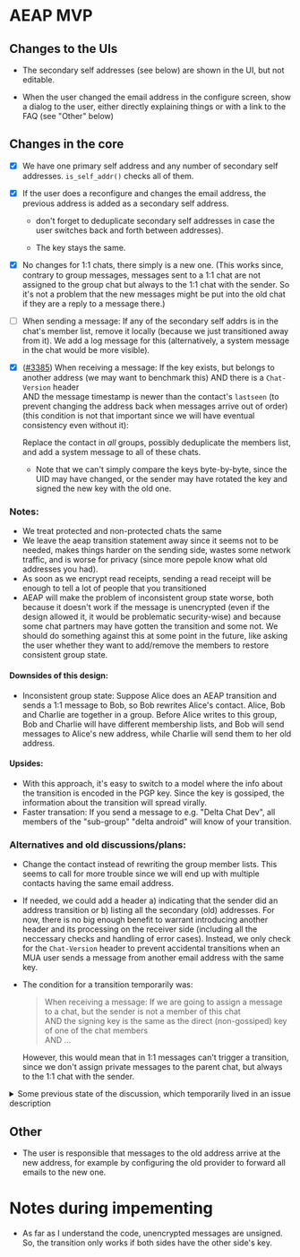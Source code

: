 AEAP MVP
========

Changes to the UIs
------------------

- The secondary self addresses (see below) are shown in the UI, but not editable.

- When the user changed the email address in the configure screen, show a dialog to the user, either directly explaining things or with a link to the FAQ (see "Other" below)

Changes in the core
-------------------

- [x] We have one primary self address and any number of secondary self addresses. `is_self_addr()` checks all of them.

- [x] If the user does a reconfigure and changes the email address, the previous address is added as a secondary self address.

  - don't forget to deduplicate secondary self addresses in case the user switches back and forth between addresses).

  - The key stays the same.

- [x] No changes for 1:1 chats, there simply is a new one. (This works since, contrary to group messages, messages sent to a 1:1 chat are not assigned to the group chat but always to the 1:1 chat with the sender. So it's not a problem that the new messages might be put into the old chat if they are a reply to a message there.)

- [ ] When sending a message: If any of the secondary self addrs is in the chat's member list, remove it locally (because we just transitioned away from it). We add a log message for this (alternatively, a system message in the chat would be more visible).

- [x] ([#3385](https://github.com/deltachat/deltachat-core-rust/pull/3385)) When receiving a message: If the key exists, but belongs to another address (we may want to benchmark this)
  AND there is a `Chat-Version` header\
  AND the message timestamp is newer than the contact's `lastseen` (to prevent changing the address back when messages arrive out of order) (this condition is not that important since we will have eventual consistency even without it):

  Replace the contact in _all_ groups, possibly deduplicate the members list, and add a system message to all of these chats.
  
  - Note that we can't simply compare the keys byte-by-byte, since the UID may have changed, or the sender may have rotated the key and signed the new key with the old one.

### Notes:
  
- We treat protected and non-protected chats the same
- We leave the aeap transition statement away since it seems not to be needed, makes things harder on the sending side, wastes some network traffic, and is worse for privacy (since more pepole know what old addresses you had).
- As soon as we encrypt read receipts, sending a read receipt will be enough to tell a lot of people that you transitioned
- AEAP will make the problem of inconsistent group state worse, both because it doesn't work if the message is unencrypted (even if the design allowed it, it would be problematic security-wise) and because some chat partners may have gotten the transition and some not. We should do something against this at some point in the future, like asking the user whether they want to add/remove the members to restore consistent group state.

#### Downsides of this design:
- Inconsistent group state: Suppose Alice does an AEAP transition and sends a 1:1 message to Bob, so Bob rewrites Alice's contact. Alice, Bob and Charlie are together in a group. Before Alice writes to this group, Bob and Charlie will have different membership lists, and Bob will send messages to Alice's new address, while Charlie will send them to her old address.

#### Upsides:
- With this approach, it's easy to switch to a model where the info about the transition is encoded in the PGP key. Since the key is gossiped, the information about the transition will spread virally.
- Faster transation: If you send a message to e.g. "Delta Chat Dev", all members of the "sub-group" "delta android" will know of your transition.

### Alternatives and old discussions/plans:

- Change the contact instead of rewriting the group member lists. This seems to call for more trouble since we will end up with multiple contacts having the same email address.

- If needed, we could add a header a) indicating that the sender did an address transition or b) listing all the secondary (old) addresses.  For now, there is no big enough benefit to warrant introducing another header and its processing on the receiver side (including all the neccessary checks and handling of error cases). Instead, we only check for the `Chat-Version` header to prevent accidental transitions when an MUA user sends a message from another email address with the same key.

- The condition for a transition temporarily was:

  > When receiving a message: If we are going to assign a message to a chat, but the sender is not a member of this chat\
  > AND the signing key is the same as the direct (non-gossiped) key of one of the chat members\
  > AND ...

  However, this would mean that in 1:1 messages can't trigger a transition, since we don't assign private messages to the parent chat, but always to the 1:1 chat with the sender.
  
<details>
<summary>Some previous state of the discussion, which temporarily lived in an issue description</summary>
Summarizing the discussions from https://github.com/deltachat/deltachat-core-rust/pull/2896, mostly quoting @hpk42:

1. (DONE) At the time of configure we push the current primary to become a secondary. 

2. When a message is sent out to a chat, and the message is encrypted, and we have secondary addresses, then we 
  a) add a protected "AEAP-Replacement" header that contains all secondary addresses 
  b) if any of the secondary addresses is in the chat's member list, we remove it and leave a system message that we did so
3. When an encrypted message with a replacement header is received, replace the e-mail address of all secondary contacts (if they exist) with the new primary and drop a sysmessage in all chats the secondary is member off.  This might (in edge cases) result in chats that have two or more contacts with the same e-mail address.  We might ignore this for a first release and just log a warning.  Let's maybe not get hung up on this case before everything else works. 

Notes: 
- for now we will send out aeap replacement headers forever, there is no termination condition other than lack of secondary addresses.  I think that's fine for now.  Later on we might introduce options to remove secondary addresses but i wouldn't do this for a first release/PR. 
- the design is resilient against changing e-mail providers from A to B to C and then back to A, with partially updated chats and diverging views from recipients/contacts on this transition.  In the end, you will have a primary and some secondaries, and when you start sending out messages everybody will eventually synchronize when they receive the current state of primaries/secondaries. 
- of course on incoming message for need to check for each stated secondary address in the replacement header that it uses the same signature as the signature we verified as valid with the incoming message  **-->  Also we have to somehow make sure that the signing key was not just gossiped from some random other person in some group.**
- there are no extra flags/columns in the database needed (i hope) 

#### Downsides of the chosen approach:
- Inconsistent group state: Suppose Alice does an AEAP transition and sends a 1:1 message to Bob, so Bob rewrites Alice's contact. Alice, Bob and Charlie are together in a group. Before Alice writes to this group, Bob and Charlie will have different membership lists, and Bob will send messages to Alice's new address, while Charlie will send them to her old address.
- There will be multiple contacts with the same address in the database. We will have to do something against this at some point.

The most obvious alternative would be to create a new contact with the new address and replace the old contact in the groups.

#### Upsides:
- With this approach, it's easier to switch to a model where the info about the transition is encoded in the PGP key. Since the key is gossiped, the information about the transition will spread virally.
- (Also, less important: Slightly faster transation: If you send a message to e.g. "Delta Chat Dev", all members of the "sub-group" "delta android" will know of your transition.)
- It's easier to implement (if too many problems turn up, we can still switch to another approach and didn't wast that much development time.)

[full messages](https://github.com/deltachat/deltachat-core-rust/pull/2896#discussion_r852002161)
  
_end of the previous state of the discussion_  

</details>
  
Other
-----

- The user is responsible that messages to the old address arrive at the new address, for example by configuring the old provider to forward all emails to the new one.

Notes during impementing
========================

- As far as I understand the code, unencrypted messages are unsigned. So, the transition only works if both sides have the other side's key.